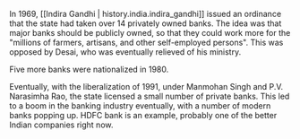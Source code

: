 
In 1969, [[Indira Gandhi | history.india.indira_gandhi]] issued an ordinance that the state had taken over 14 privately owned banks. The idea was
that major banks should be publicly owned, so that they could work more for the "millions of farmers, artisans,
and other self-employed persons". This was opposed by Desai, who was eventually relieved of his ministry.

Five more banks were nationalized in 1980.

Eventually, with the liberalization of 1991, under Manmohan Singh and P.V. Narasimha Rao, the state licensed a small number of private banks.
This led to a boom in the banking industry eventually, with a number of modern banks popping up. HDFC bank is an example, probably one of the
better Indian companies right now.

